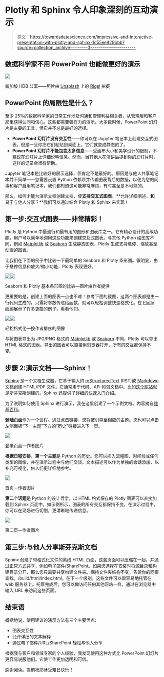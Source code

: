 # Plotly 和 Sphinx 令人印象深刻的互动演示

> 原文：<https://towardsdatascience.com/impressive-and-interactive-presentation-with-plotly-and-sphinx-1c55ee829bbb?source=collection_archive---------3----------------------->

## 数据科学家不用 PowerPoint 也能做更好的演示

![](img/fae9813cad40c62dacbda943a2b02951.png)

新加坡 HDB 公寓——照片由 [Unsplash](https://unsplash.com?utm_source=medium&utm_medium=referral) 上的 [Rigel](https://unsplash.com/@rigels?utm_source=medium&utm_medium=referral) 拍摄

## PowerPoint 的局限性是什么？

至少 25%的数据科学家的日常工作涉及沟通和管理利益相关者，从管理层和客户那里获得认同和信心。这些都需要强有力的演示。大多数时候，PowerPoint 幻灯片是主要的工具，但它并不总是最好的选择。

*   **PowerPoint 幻灯片没有交互性**——你可以在 Jupyter 笔记本上创建交互式图表，但是一旦你把它们粘贴到桌面上，它们就变成静态的了。
*   **PowerPoint 幻灯片不能包含太多信息**——受画布大小和美学设计的限制，不建议在幻灯片上详细说明信息。然而，当其他人在演讲后提到你的幻灯片时，这样的记录会很有帮助。

Jupyter 笔记本是比较好的展示选择，但肯定不是最好的。原因是与他人共享笔记本并不简单——您需要设置 Python 依赖项并传输图表背后的数据，以便为您的同事和客户启用笔记本。我们都知道这可能非常麻烦，有时甚至是不可能的。

那么，如何才能为演示文稿创建文档，使**支持交互式图表**、**允许详细阐述、**和**易于与他人分享？**我们可以通过结合 Plotly 和 Sphinx 来实现！

## 第一步:交互式图表——非常精彩！

Plotly 是 Python 中最流行和最有用的图形和图表库之一。它有精心设计的高级功能，用户可以简单地调用这些功能来创建交互式图表。与其他 Python 绘图库不同，例如 [Matplotlib](https://matplotlib.org/) 或 [Seaborn](https://seaborn.pydata.org/) 生成静态图表，Plotly 生成支持悬停、缩放甚至动画的图表。

让我们在下面的例子中比较一下最简单的 Seaborn 和 Plotly 条形图。很明显，由于悬停信息和放大/缩小功能，Plotly 表现更好。

![](img/84dc2e8e00d742e449e867679dea2bca.png)![](img/aa5da3f57473eac4b6ce82bcacb198fd.png)

Seaborn 和 Plotly 基本条形图的比较—图片由作者提供

更重要的是，创建上面的图表一点也不难！参考下面的截图，这两个图表都是由一行代码生成的。只需将参数传递给函数，就可以轻松调整快速格式化。在 [Plotly](https://plotly.com/python/) 画廊展示了许多更酷的例子。看看他们。

![](img/5679d7dc75fefbdd9d3067110a0fb3f5.png)![](img/ebf72448701d92306022a621fc04b49f.png)

轻松格式化—按作者排序的图像

与将图表导出为 JPG/PNG 格式的 [Matplotlib](https://matplotlib.org/) 或 [Seaborn](https://seaborn.pydata.org/) 不同，Plotly 可以导出 HTML 格式的图表。导出的图表可以直接用浏览器打开，所有的交互都保持不变。

## 步骤 2:演示文档——Sphinx！

[Sphinx](https://www.sphinx-doc.org/en/master/usage/quickstart.html) 是一个文档生成器，它基于输入的 [reStructuredText](https://www.sphinx-doc.org/en/master/usage/restructuredtext/index.html) (RST)或 [Markdown](https://www.sphinx-doc.org/en/master/usage/markdown.html) 文档创建 HTML/PDF 文件。它通常用于代码、API 和包文档中。比如[这个网站](https://docs.readthedocs.io/en/stable/index.html)就是斯芬克斯创建的。Sphinx 还提供了详细的[快速入门介绍](https://www.sphinx-doc.org/en/master/usage/quickstart.html)。

为了说明如何使用 Sphinx 进行演示，我在这里创建了一个示例文档。内容摘自[维基百科](https://en.wikipedia.org/wiki/Python_(programming_language))。

**登陆页面**作为一个议程。通过点击链接，您将被引导至相应的主题。您也可以点击左侧面板“下一主题”下方的“历史”链接进入下一页。

![](img/ac96308091437884ed0e18d7db54af96.png)

登录页面—作者图片

**根据日程安排，第一个主题**是 Python 的历史。您可以插入流程图、时间线或任何类型的图像，并在演示过程中与他们交谈。文本描述可以作为单独的会话添加，以补充可视化，供人们更详细地参考。

![](img/f6207f43426aa13e7246eaadcf227a81.png)

首页—作者图片

**第二个话题**是 Python 的设计哲学。以 HTML 格式保存的 Plotly 图表可以直接加载到 Sphinx 页面中。如示例所示，图表的所有交互都保持不变。在演示过程中，你可以在现场进行切割，更清晰地传递信息。

![](img/d9481e2f0948a0aa33903072b1c6dd4d.png)

第二页—作者图片

## **第三步:与他人分享斯芬克斯文档**

Sphinx 创建了带格式化文件的离线 HTML 页面，这些页面可以压缩在一起，并通过正常方式共享，例如电子邮件/SharePoint。如果您选择在安装时将源目录和构建目录分开，那么您只需要共享构建文件夹。保持文件夹结构不变，告诉你的同事查找。/build/html/index.html。在下一个级别，这些文件可以很容易地托管在 web 服务器上。托管完成后，您可以像访问任何其他网站一样，通过在浏览器中输入 URL 来访问这些页面。

## 结束语

概括地说，使用建议的演示方法有三个主要优点:

*   图表交互性
*   允许详细的文本解释
*   通过电子邮件/URL/SharePoint 轻松与他人分享

根据我与客户和领域专家的个人经验，我发现使用这种方式比 PowerPoint 幻灯片更容易说服他们。它使工作更加透明和可信。

感谢阅读。提前祝耶稣受难日快乐！